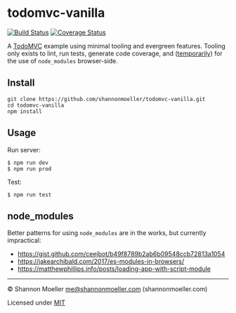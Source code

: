 # todomvc-vanilla

[![Build Status][travis-img]][travis-url] [![Coverage Status][coveralls-img]][coveralls-url]

A [TodoMVC](http://todomvc.com) example using minimal tooling and evergreen features. Tooling only exists to lint, run tests, generate code coverage, and ([temporarily](#node_modules)) for the use of `node_modules` browser-side.

## Install

```command
git clone https://github.com/shannonmoeller/todomvc-vanilla.git
cd todomvc-vanilla
npm install
```

## Usage

Run server:

```command
$ npm run dev
$ npm run prod
```

Test:

```command
$ npm run test
```

## node_modules

Better patterns for using `node_modules` are in the works, but currently impractical:

- https://gist.github.com/ceejbot/b49f8789b2ab6b09548ccb72813a1054
- https://jakearchibald.com/2017/es-modules-in-browsers/
- https://matthewphillips.info/posts/loading-app-with-script-module

----

© Shannon Moeller <me@shannonmoeller.com> (shannonmoeller.com)

Licensed under [MIT](http://shannonmoeller.com/mit.txt)

[coveralls-img]: http://img.shields.io/coveralls/shannonmoeller/todomvc-vanilla/master.svg?style=flat-square
[coveralls-url]: https://coveralls.io/r/shannonmoeller/todomvc-vanilla
[travis-img]:    http://img.shields.io/travis/shannonmoeller/todomvc-vanilla.svg?style=flat-square
[travis-url]:    https://travis-ci.org/shannonmoeller/todomvc-vanilla
